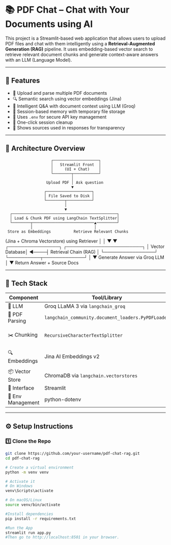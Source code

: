 # 📚 PDF Chat – Chat with Your Documents using AI

This project is a Streamlit-based web application that allows users to upload PDF files and chat with them intelligently using a **Retrieval-Augmented Generation (RAG)** pipeline. It uses embedding-based vector search to retrieve relevant document chunks and generate context-aware answers with an LLM (Language Model).

---

## 🚀 Features

- 📁 Upload and parse multiple PDF documents
- 🔍 Semantic search using vector embeddings (Jina)
- 🧠 Intelligent Q&A with document context using LLM (Groq)
- 🧾 Session-based memory with temporary file storage
- 🔐 Uses `.env` for secure API key management
- 🧹 One-click session cleanup
- 📄 Shows sources used in responses for transparency

---

## 🧱 Architecture Overview

                        ┌────────────────────┐
                        │   Streamlit Front  │
                        │     (UI + Chat)    │
                        └────────┬───────────┘
                                 │
                      Upload PDF │ Ask question
                                 ▼
                     ┌────────────────────┐
                     │ File Saved to Disk │
                     └────────┬───────────┘
                              │
                              ▼
      ┌──────────────────────────────────────────────┐
      │ Load & Chunk PDF using LangChain TextSplitter│
      └────────┬───────────────────────────▲─────────┘
               │                           │
     Store as Embeddings          Retrieve Relevant Chunks
 (Jina + Chroma Vectorstore)         using Retriever
               │                           │
               ▼                           ▼
     ┌────────────────┐      ┌────────────────────────┐
     │ Vector Database│ ◄────┤ Retrieval Chain (RAG)  │
     └────────────────┘      └──────────┬─────────────┘
                                        │
                                        ▼
                           Generate Answer via Groq LLM
                                        │
                                        ▼
                           Return Answer + Source Docs

---

## 🧰 Tech Stack

| Component         | Tool/Library                                       | Purpose                           |
| ----------------- | -------------------------------------------------- | --------------------------------- |
| 🧠 LLM            | Groq LLaMA 3 via `langchain_groq`                  | Text generation                   |
| 📄 PDF Parsing    | `langchain_community.document_loaders.PyPDFLoader` | Load PDFs                         |
| ✂️ Chunking       | `RecursiveCharacterTextSplitter`                   | Split docs into meaningful chunks |
| 🔍 Embeddings     | Jina AI Embeddings v2                              | Generate vector representations   |
| 📦 Vector Store   | ChromaDB via `langchain.vectorstores`              | Store and retrieve chunks         |
| 💬 Interface      | Streamlit                                          | Web UI                            |
| 🔑 Env Management | python-dotenv                                      | Secure API key handling           |

---

## ⚙️ Setup Instructions

### 1️⃣ Clone the Repo

```bash
git clone https://github.com/your-username/pdf-chat-rag.git
cd pdf-chat-rag

# Create a virtual environment
python -m venv venv

# Activate it
# On Windows
venv\Scripts\activate

# On macOS/Linux
source venv/bin/activate

#Install dependencies
pip install -r requirements.txt

#Run the App
streamlit run app.py
#Then go to http://localhost:8501 in your browser.


```
